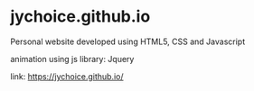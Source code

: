# jychoice.github.io
Personal website developed using HTML5, CSS and Javascript

animation using js library: Jquery

link: https://jychoice.github.io/
